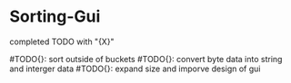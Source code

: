# Sorting-Gui

completed TODO with "{X}"

#TODO{}: sort outside of buckets 
#TODO{}: convert byte data into string and interger data 
#TODO{}: expand size and imporve design of gui 
